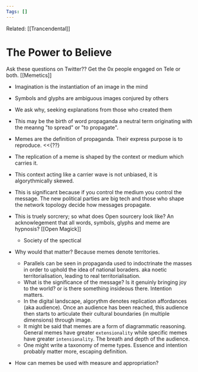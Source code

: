 ```yaml
---
Tags: []
---
```

Related: [[Trancendental]]
# The Power to Believe
Ask these questions on Twitter?? Get the 0x people engaged on Tele or both.
[[Memetics]]
- Imagination is the instantiation of an image in the mind
- Symbols and glyphs are ambiguous images conjured by others
- We ask why, seeking explanations from those who created them
- This may be the birth of word propaganda a neutral term originating with the meanng "to spread" or "to propagate".
- Memes are the definition of propaganda. Their express purpose is to reproduce. <<{??}
- The replication of a meme is shaped by the context or medium 		which carries it. 
- This context acting like a carrier wave is not unbiased, it is algorythmically skewed. 
- This is significant because if you control the medium you control the message. The new political parties are big tech and those who shape the network topology decide how messages propagate. 
- This is truely sorcrery; so what does Open sourcery look like? An acknowlegement that all words, symbols, glyphs and meme are hypnosis? [[Open Magick]]
	- Society of the spectical
- Why would that matter? Because memes denote territories. 
	- Parallels can be seen in propaganda used to indoctrinate the masses in order to uphold the idea of national boraders. aka noetic territorialisation, leading to real territorialisation.
	- What is the significance of the message? Is it genuinly bringing joy to the world? or is there something insideous there. Intention matters. 
	- In the digital landscape, algorythm denotes replication affordances (aka audience). Once an audience has been reached, this audience then starts to articulate their cultural boundaries (in multiple dimensions) through image.  
	- It might be said that memes are a form of diagrammatic reasoning. General memes have greater `extensionality` while specific memes have greater `intensionality`. The breath and depth of the audience. 
	- One might write a taxonomy of meme types. Essence and intention probably matter more, escaping definition. 

- How can memes be used with measure and appropriation?

